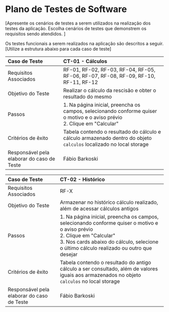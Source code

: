 # Plano de Testes de Software

[Apresente os cenários de testes a serem utilizados na realização dos testes da aplicação. Escolha cenários de testes que demonstrem os requisitos sendo atendidos. ]

Os testes funcionais a serem realizados na aplicação são descritos a seguir. [Utilize a estrutura abaixo para cada caso de teste]

|Caso de Teste    | CT-01 - Cálculos |
|:---|:---|
| Requisitos Associados | RF-01, RF-02, RF-03, RF-04, RF-05, RF-06, RF-07, RF-08, RF-09, RF-10, RF-11, RF-12|
| Objetivo do Teste | Realizar o cálculo da rescisão e obter o resultado do mesmo|
| Passos | 1. Na página inicial, preencha os campos, selecionando conforme quiser o motivo e o aviso prévio<br> 2. Clique em "Calcular" |
| Critérios de êxito | Tabela contendo o resultado do cálculo e cálculo armazenado dentro do objeto `calculos` localizado no local storage |
| Responsável pela elaborar do caso de Teste | Fábio Barkoski |
 
|Caso de Teste    | CT-02 - Histórico |
|:---|:---|
| Requisitos Associados | RF-X|
| Objetivo do Teste | Armazenar no histórico cálculo realizado, além de acessar cálculos antigos |
| Passos | 1. Na página inicial, preencha os campos, selecionando conforme quiser o motivo e o aviso prévio<br> 2. Clique em "Calcular"<br> 3. Nos cards abaixo do cálculo, selecione o último cálculo realizado ou outro que desejar|
| Critérios de êxito | Tabela contendo o resultado do antigo cálculo a ser consultado, além de valores iguais aos armazenados no objeto `calculos` no local storage|
| Responsável pela elaborar do caso de Teste | Fábio Barkoski |
 